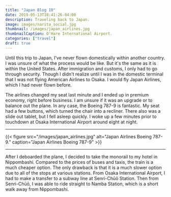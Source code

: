 ```yaml
---
title: "Japan Blog 10"
date: 2019-05-13T18:41:26-04:00
description: Traveling back to Japan.
image: images/narita_social.jpg
thumbnail: /images/japan_airlines.jpg
thumbnailCaption: O'Hare International Airport.
categories: ["travel"]
draft: true
---
```


Until this trip to Japan, I've never flown domestically within another country. I was unsure of what the process would be like. But it's the same as it is within the United States. After immigration and customs, I only had to go through security. Though I didn't realize until I was in the domestic terminal that I was not flying American Airlines to Osaka. I would fly Japan Airlines, which I had never flown before.

The airlines changed my seat last minute and I ended up in premium economy, right before business. I am unsure if it was an upgrade or to balance out the plane. In any case, the Boeing 787-9 is fantastic. My seat had a few buttons, which turned the chair into a recliner. There also was a slide out tablet, but I fell asleep quickly. I woke up a few minutes prior to touchdown at Osaka International Airport around eight at night.

---

{{< figure src="/images/japan_airlines.jpg" alt="Japan Airlines Boeing 787-9." caption="Japan Airlines Boeing 787-9" >}}

---

After I deboarded the plane, I decided to take the monorail to my hotel in Nippombashi. Compared to the prices of buses and taxis, the train is a much cheaper option. The only drawback is that it is a much slower option due to all of the stops at various stations. From Osaka International Airport, I had to make a transfer to a subway line at Senri-Chūō Station. Then from Senri-Chūō, I was able to ride straight to Namba Station, which is a short walk away from Nippombashi.